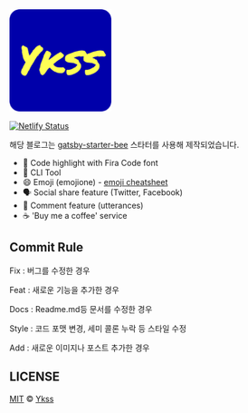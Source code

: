 <div>
  <img src="./content/assets/felog.png" width="180px" />
</div>

[![Netlify Status](https://api.netlify.com/api/v1/badges/9872eb54-0a67-44c9-8623-2c0bedb35a78/deploy-status)](https://app.netlify.com/sites/ykss/deploys)

해당 블로그는 [gatsby-starter-bee](https://github.com/JaeYeopHan/gatsby-starter-bee) 스타터를 사용해 제작되었습니다.

- 💄 Code highlight with Fira Code font
- 🧙 CLI Tool
- 😄 Emoji (emojione) - [emoji cheatsheet](https://www.webfx.com/tools/emoji-cheat-sheet/)
- 🗣 Social share feature (Twitter, Facebook)
- 💬 Comment feature (utterances)
- ☕ 'Buy me a coffee' service

## Commit Rule
Fix : 버그를 수정한 경우

Feat : 새로운 기능을 추가한 경우

Docs : Readme.md등 문서를 수정한 경우

Style : 코드 포맷 변경, 세미 콜론 누락 등 스타일 수정

Add : 새로운 이미지나 포스트 추가한 경우


## LICENSE

[MIT](./LICENSE) © [Ykss](https://github.com/Ykss)

<div align="center">

</div>
